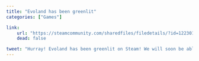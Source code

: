```yaml
---
title: "Evoland has been greenlit"
categories: ["Games"]

link:
    url: "https://steamcommunity.com/sharedfiles/filedetails/?id=122301377"
    dead: false

tweet: "Hurray! Evoland has been greenlit on Steam! We will soon be able to play this game."
---
```

